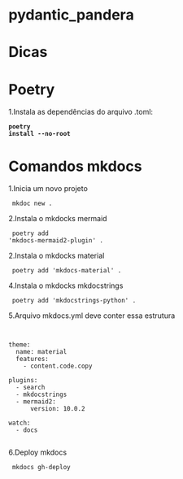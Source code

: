 ﻿# pydantic_pandera

# Dicas

# Poetry 

1.Instala as dependências do arquivo .toml: <pre><code>**poetry install --no-root**</code></pre>

# Comandos mkdocs

1.Inicia um novo projeto <pre><code> mkdoc new . </code></pre>
2.Instala o mkdocks mermaid <pre><code> poetry add 'mkdocs-mermaid2-plugin' . </code></pre>
2.Instala o mkdocks material <pre><code> poetry add 'mkdocs-material' . </code></pre>
4.Instala o mkdocks mkdocstrings <pre><code> poetry add 'mkdocstrings-python' . </code></pre>

5.Arquivo mkdocs.yml deve conter essa estrutura

<pre><code>

theme:
  name: material
  features:
    - content.code.copy

plugins:
  - search
  - mkdocstrings
  - mermaid2:
      version: 10.0.2

watch:
  - docs

</pre></code>

6.Deploy mkdocs <pre><code> mkdocs gh-deploy  </pre></code>
